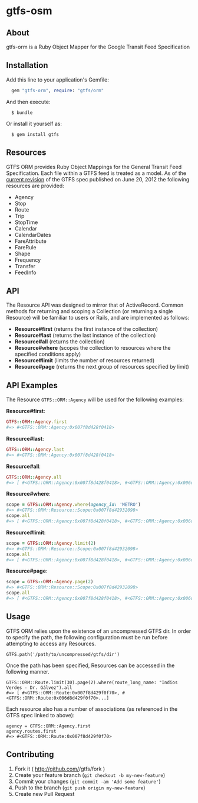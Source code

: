 gtfs-osm
========

## About

gtfs-orm is a Ruby Object Mapper for the Google Transit Feed Specification

## Installation

Add this line to your application's Gemfile:

```ruby
  gem "gtfs-orm", require: "gtfs/orm"
```

And then execute:

```
  $ bundle
```

Or install it yourself as:

```
  $ gem install gtfs
```

## Resources

GTFS ORM provides Ruby Object Mappings for the General Transit Feed Specification. Each file within a GTFS feed is treated as a model. As of the [current revision](https://developers.google.com/transit/gtfs/reference) of the GTFS spec published on June 20, 2012 the following resources are provided:

  * Agency
  * Stop
  * Route
  * Trip
  * StopTime
  * Calendar
  * CalendarDates
  * FareAttribute
  * FareRule
  * Shape
  * Frequency
  * Transfer
  * FeedInfo

## API

The Resource API was designed to mirror that of ActiveRecord. Common methods for returning and scoping a Collection (or returning a single Resource) will be familiar to users or Rails, and are implemented as follows:

* **Resource#first** (returns the first instance of the collection)
* **Resource#last** (returns the last instance of the collection)
* **Resource#all** (returns the collection)
* **Resource#where** (scopes the collection to resources where the specified conditions apply)
* **Resource#limit** (limits the number of resources returned)
* **Resource#page** (returns the next group of resources specified by limit)

## API Examples

The Resource `GTFS::ORM::Agency` will be used for the following examples:

**Resource#first**:

```ruby
GTFS::ORM::Agency.first
#=> #<GTFS::ORM::Agency:0x007f8d428f0418>
```

**Resource#last**:

```ruby
GTFS::ORM::Agency.last
#=> #<GTFS::ORM::Agency:0x007f8d428f0418>
```

**Resource#all**:

```ruby
GTFS::ORM::Agency.all
#=> [ #<GTFS::ORM::Agency:0x007f8d428f0418>, #<GTFS::ORM::Agency:0x006d8d4281fas98>... ]
```

**Resource#where**:

```ruby
scope = GTFS::ORM::Agency.where(agency_id: 'METRO')
#=> #<GTFS::ORM::Resource::Scope:0x007f8d42932098>
scope.all
#=> [ #<GTFS::ORM::Agency:0x007f8d428f0418>, #<GTFS::ORM::Agency:0x006d8d4281fas98>... ]
```

**Resource#limit**:

```ruby
scope = GTFS::ORM::Agency.limit(2)
#=> #<GTFS::ORM::Resource::Scope:0x007f8d42932098>
scope.all
#=> [ #<GTFS::ORM::Agency:0x007f8d428f0418>, #<GTFS::ORM::Agency:0x006d8d4281fas98> ]
```

**Resource#page**:

```ruby
scope = GTFS::ORM::Agency.page(2)
#=> #<GTFS::ORM::Resource::Scope:0x007f8d42932098>
scope.all
#=> [ #<GTFS::ORM::Agency:0x007f8d428f0418>, #<GTFS::ORM::Agency:0x006d8d4281fas98> ]
```

## Usage

GTFS ORM relies upon the existence of an uncompressed GTFS dir. In order to specify the path, the following configuration must be run before attempting to access any Resources.

```
GTFS.path('/path/to/uncompressed/gtfs/dir')
```

Once the path has been specified, Resources can be accessed in the following manner.

```
GTFS::ORM::Route.limit(30).page(2).where(route_long_name: "Indios Verdes - Dr. Gálvez").all
#=> [ #<GTFS::ORM::Route:0x007f8d429f0f70>, #<GTFS::ORM::Route:0x006d8d429f0f70>...]
```

Each resource also has a number of associations (as referenced in the GTFS spec linked to above):

```
agency = GTFS::ORM::Agency.first
agency.routes.first
#=> #<GTFS::ORM::Route:0x007f8d429f0f70>
```

## Contributing

1. Fork it ( http://github.com/<my-github-username>/gtfs/fork )
2. Create your feature branch (`git checkout -b my-new-feature`)
3. Commit your changes (`git commit -am 'Add some feature'`)
4. Push to the branch (`git push origin my-new-feature`)
5. Create new Pull Request
